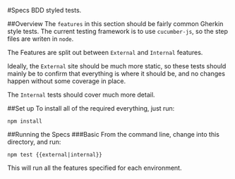 #Specs
BDD styled tests.

##Overview
The `features` in this section should be fairly common Gherkin style tests.  The current testing framework is to use `cucumber-js`, so the step files are writen in `node`.

The Features are split out between `External` and `Internal` features.

Ideally, the `External` site should be much more static, so these tests should mainly be to confirm that everything is where it should be, and no changes happen without some coverage in place.

The `Internal` tests should cover much more detail.


##Set up
To install all of the required everything, just run:

`npm install`

##Running the Specs
###Basic
From the command line, change into this directory, and run:

`npm test {{external|internal}}`

This will run all the features specified for each environment.